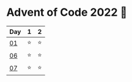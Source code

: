 # Advent of Code 2022 🎄

<div>

| Day                                        | 1   | 2   |
| ------------------------------------------ | :-: | :-: |
| [01](https://adventofcode.com/2022/day/1)  | ⭐  | ⭐  |
| [06](https://adventofcode.com/2022/day/6)  | ⭐  | ⭐  |
| [07](https://adventofcode.com/2022/day/7)  | ⭐  | ⭐  |

</div>
